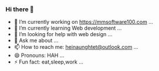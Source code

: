 ### Hi there 👋

- 🔭 I’m currently working on https://mmsoftware100.com ...
- 🌱 I’m currently learning Web development ...
- 🤔 I’m looking for help with web design  ...
- 💬 Ask me about ...
- 📫 How to reach me: heinaunghtet@outlook.com ...
- 😄 Pronouns: HAH ...
- ⚡ Fun fact: eat,sleep,work ...
<!--
**Heinaunghtet/heinaunghtet** is a ✨ _special_ ✨ repository because its `README.md` (this file) appears on your GitHub profile.

Here are some ideas to get you started:

- 🔭 I’m currently working on ...
- 🌱 I’m currently learning ...
- 👯 I’m looking to collaborate on ...
- 🤔 I’m looking for help with ...
- 💬 Ask me about ...
- 📫 How to reach me: ...
- 😄 Pronouns: ...
- ⚡ Fun fact: ...
-->

